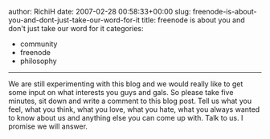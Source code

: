 author: RichiH
date: 2007-02-28 00:58:33+00:00
slug: freenode-is-about-you-and-dont-just-take-our-word-for-it
title: freenode is about you and don't just take our word for it
categories:
- community
- freenode
- philosophy
---

We are still experimenting with this blog and we would really like to get some input on what interests you guys and gals. So please take five minutes, sit down and write a comment to this blog post. Tell us what you feel, what you think, what you love, what you hate, what you always wanted to know about us and anything else you can come up with. Talk to us. I promise we will answer.
